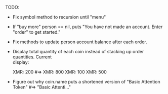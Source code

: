 TODO:

- Fix symbol method to recursion until "menu"
- If "buy more" person == nil, puts "You have not made an account. Enter "order" to get started."
- Fix methods to update person account balance after each order.
- Display total quantity of each coin instead of stacking up order quantities.
    Current           
    display:         

    XMR: 200    #=>   XMR: 800
    XMR: 100
    XMR: 500

- Figure out why coin.name puts a shortened version of "Basic Attention Token"
  #=> "Basic Attenti..."
